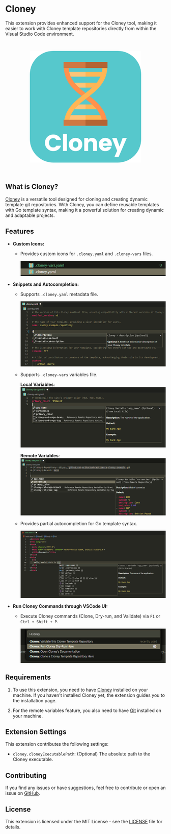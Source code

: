 # Cloney

This extension provides enhanced support for the Cloney tool, making it easier to work with Cloney template repositories directly from within the Visual Studio Code environment.

<br>
<p align="center">
  <img src="images/cloney-logo-rounded.png" width="350px">
</p>
<br>

## What is Cloney?

[Cloney](https://arthursudbrackibarra.github.io/cloney-documentation) is a versatile tool designed for cloning and creating dynamic template git repositories. With Cloney, you can define reusable templates with Go template syntax, making it a powerful solution for creating dynamic and adaptable projects.

## Features

- **Custom Icons:**

  - Provides custom icons for `.cloney.yaml` and `.cloney-vars` files.

    ![Custom Icons](images/demo/custom-icons.png)

- **Snippets and Autocompletion:**

  - Supports `.cloney.yaml` metadata file.

    ![Metadata File Snippets](images/demo/metadata-file-snippets.png)

  - Supports `.cloney-vars` variables file.

    **Local Variables**:
    ![Variables File Snippets](images/demo/variables-file-snippets.png)

    **Remote Variables**:
    ![Remote Variables File Snippets](images/demo/variables-file-snippets-remote.png)

  - Provides partial autocompletion for Go template syntax.

    ![Go Template Autocompletion](images/demo/go-template-autocompletion.png)

- **Run Cloney Commands through VSCode UI:**

  - Execute Cloney commands (Clone, Dry-run, and Validate) via `F1` or `Ctrl + Shift + P`.

    ![Run Cloney Commands](images/demo/run-cloney-commands.png)

## Requirements

1. To use this extension, you need to have [Cloney](https://arthursudbrackibarra.github.io/cloney-documentation/getting-started/#installing-cloney) installed on your machine. If you haven't installed Cloney yet, the extension guides you to the installation page.

1. For the remote variables feature, you also need to have [Git](https://git-scm.com/downloads) installed on your machine.

## Extension Settings

This extension contributes the following settings:

- `cloney.cloneyExecutablePath`: (Optional) The absolute path to the Cloney executable.

## Contributing

If you find any issues or have suggestions, feel free to contribute or open an issue on [GitHub](https://github.com/ArthurSudbrackIbarra/cloney-vscode-extension).

## License

This extension is licensed under the MIT License - see the [LICENSE](LICENSE) file for details.
